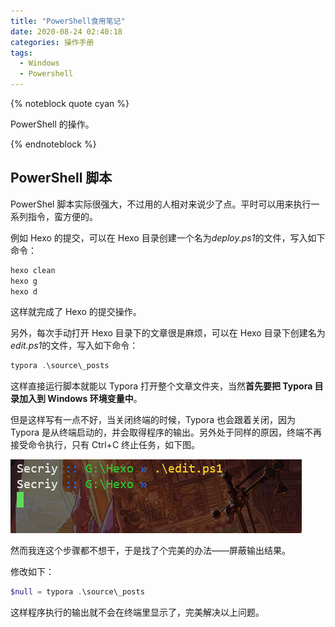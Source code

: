 ```yaml
---
title: "PowerShell食用笔记"
date: 2020-08-24 02:40:18
categories: 操作手册
tags:
  - Windows
  - Powershell
---
```


{% noteblock quote cyan %}

PowerShell 的操作。

{% endnoteblock %}

<!-- more -->

## PowerShell 脚本

PowerShel 脚本实际很强大，不过用的人相对来说少了点。平时可以用来执行一系列指令，蛮方便的。

例如 Hexo 的提交，可以在 Hexo 目录创建一个名为*deploy.ps1*的文件，写入如下命令：

```powershell
hexo clean
hexo g
hexo d
```

这样就完成了 Hexo 的提交操作。

另外，每次手动打开 Hexo 目录下的文章很是麻烦，可以在 Hexo 目录下创建名为*edit.ps1*的文件，写入如下命令：

```powershell
typora .\source\_posts
```

这样直接运行脚本就能以 Typora 打开整个文章文件夹，当然**首先要把 Typora 目录加入到 Windows 环境变量中**。

但是这样写有一点不好，当关闭终端的时候，Typora 也会跟着关闭，因为 Typora 是从终端启动的，并会取得程序的输出。另外处于同样的原因，终端不再接受命令执行，只有 Ctrl+C 终止任务，如下图。

![image-20200824025602301](PowerShell食用笔记/image-20200824025602301.png)

然而我连这个步骤都不想干，于是找了个完美的办法——屏蔽输出结果。

修改如下：

```powershell
$null = typora .\source\_posts
```

这样程序执行的输出就不会在终端里显示了，完美解决以上问题。
